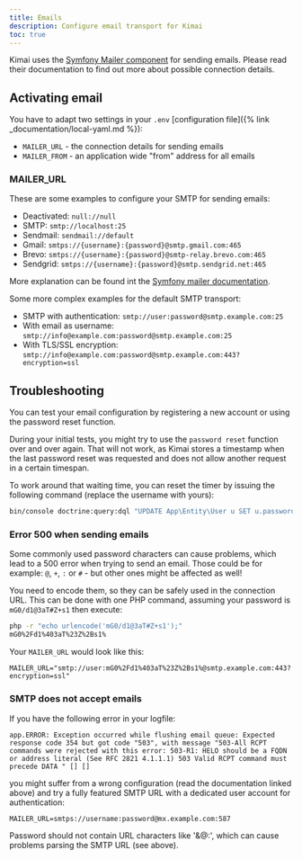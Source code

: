 ```yaml
---
title: Emails
description: Configure email transport for Kimai
toc: true
---
```


Kimai uses the [Symfony Mailer component](https://symfony.com/doc/current/mailer.html) for sending emails. 
Please read their documentation to find out more about possible connection details.

## Activating email

You have to adapt two settings in your `.env` [configuration file]({% link _documentation/local-yaml.md %}):

- `MAILER_URL` - the connection details for sending emails
- `MAILER_FROM` - an application wide "from" address for all emails

### MAILER_URL

These are some examples to configure your SMTP for sending emails: 

- Deactivated: `null://null`
- SMTP: `smtp://localhost:25`
- Sendmail: `sendmail://default`
- Gmail: `smtps://{username}:{password}@smtp.gmail.com:465`
- Brevo: `smtps://{username}:{password}@smtp-relay.brevo.com:465`
- Sendgrid: `smtps://{username}:{password}@smtp.sendgrid.net:465`

More explanation can be found int the [Symfony mailer documentation](https://symfony.com/doc/current/mailer.html).

Some more complex examples for the default SMTP transport:

- SMTP with authentication: `smtp://user:password@smtp.example.com:25`
- With email as username: `smtp://info@example.com:password@smtp.example.com:25`
- With TLS/SSL encryption: `smtp://info@example.com:password@smtp.example.com:443?encryption=ssl`

## Troubleshooting

You can test your email configuration by registering a new account or using the password reset function.

During your initial tests, you might try to use the `password reset` function over and over again.
That will not work, as Kimai stores a timestamp when the last password reset was requested  and does not 
allow another request in a certain timespan.

To work around that waiting time, you can reset the timer by issuing the following command (replace the username with yours):
```bash
bin/console doctrine:query:dql "UPDATE App\Entity\User u SET u.passwordRequestedAt = null WHERE u.username = 'anna_admin'"
```

### Error 500 when sending emails 

Some commonly used password characters can cause problems, which lead to a 500 error when trying to send an email. 
Those could be for example: `@`, `+`, `:` or `#` - but other ones might be affected as well!

You need to encode them, so they can be safely used in the connection URL. 
This can be done with one PHP command, assuming your password is `mG0/d1@3aT#Z+s1` then execute:

```bash
php -r "echo urlencode('mG0/d1@3aT#Z+s1');"
mG0%2Fd1%403aT%23Z%2Bs1%
```

Your `MAILER_URL` would look like this:
```
MAILER_URL="smtp://user:mG0%2Fd1%403aT%23Z%2Bs1%@smtp.example.com:443?encryption=ssl"
```

### SMTP does not accept emails

If you have the following error in your logfile:
```
app.ERROR: Exception occurred while flushing email queue: Expected response code 354 but got code "503", with message "503-All RCPT commands were rejected with this error: 503-R1: HELO should be a FQDN or address literal (See RFC 2821 4.1.1.1) 503 Valid RCPT command must precede DATA " [] []
```
you might suffer from a wrong configuration (read the documentation linked above) and try a fully featured SMTP URL with a dedicated user account for authentication:  
```
MAILER_URL=smtps://username:password@mx.example.com:587
```
Password should not contain URL characters like '&@:', which can cause problems parsing the SMTP URL (see above). 
